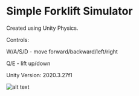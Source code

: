 # Simple Forklift Simulator
Created using Unity Physics.

Controls:

W/A/S/D - move forward/backward/left/right

Q/E - lift up/down

Unity Version: 2020.3.27f1

![alt text](https://i.imgur.com/MGQVSbf.png)
